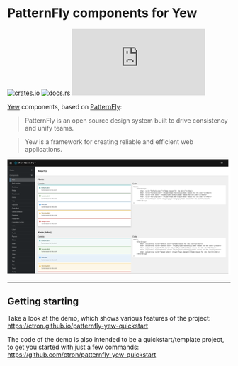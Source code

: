 # PatternFly components for Yew

[![crates.io](https://img.shields.io/crates/v/patternfly-yew.svg)](https://crates.io/crates/patternfly-yew)
[![docs.rs](https://docs.rs/patternfly-yew/badge.svg)](https://docs.rs/patternfly-yew)
[![Matrix](https://img.shields.io/matrix/patternfly-yew:matrix.org)](https://matrix.to/#/#patternfly-yew:matrix.org)

[Yew](https://yew.rs/) components, based on [PatternFly](https://www.patternfly.org):

> PatternFly is an open source design system built to drive consistency and unify teams.

> Yew is a framework for creating reliable and efficient web applications.

![Screenshot of an example](docs/images/example.png "Screenshot of an example")

---

## Getting starting

Take a look at the demo, which shows various features of the project: https://ctron.github.io/patternfly-yew-quickstart

The code of the demo is also intended to be a quickstart/template project, to get you started with just a few commands: https://github.com/ctron/patternfly-yew-quickstart
